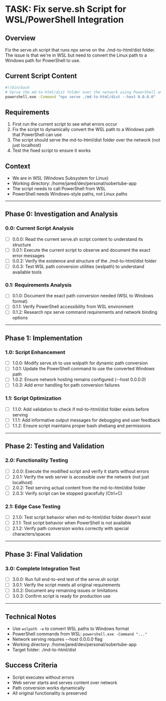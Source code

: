 # TASK: Fix serve.sh Script for WSL/PowerShell Integration

## Overview
Fix the serve.sh script that runs npx serve on the ./md-to-html/dist folder. The issue is that we're in WSL but need to convert the Linux path to a Windows path for PowerShell to use.

## Current Script Content
```bash
#!/bin/bash
# Serve the md-to-html/dist folder over the network using PowerShell and npx serve
powershell.exe -Command "npx serve ./md-to-html/dist --host 0.0.0.0"
```

## Requirements
1. First run the current script to see what errors occur
2. Fix the script to dynamically convert the WSL path to a Windows path that PowerShell can use
3. The script should serve the md-to-html/dist folder over the network (not just localhost)  
4. Test the fixed script to ensure it works

## Context
- We are in WSL (Windows Subsystem for Linux) 
- Working directory: /home/jared/dev/personal/sobertube-app
- The script needs to call PowerShell from WSL
- PowerShell needs Windows-style paths, not Linux paths

---

## Phase 0: Investigation and Analysis
### 0.0: Current Script Analysis
- [ ] 0.0.0: Read the current serve.sh script content to understand its structure
- [ ] 0.0.1: Execute the current script to observe and document the exact error messages
- [ ] 0.0.2: Verify the existence and structure of the ./md-to-html/dist folder
- [ ] 0.0.3: Test WSL path conversion utilities (wslpath) to understand available tools

### 0.1: Requirements Analysis  
- [ ] 0.1.0: Document the exact path conversion needed (WSL to Windows format)
- [ ] 0.1.1: Verify PowerShell accessibility from WSL environment
- [ ] 0.1.2: Research npx serve command requirements and network binding options

---

## Phase 1: Implementation
### 1.0: Script Enhancement
- [ ] 1.0.0: Modify serve.sh to use wslpath for dynamic path conversion
- [ ] 1.0.1: Update the PowerShell command to use the converted Windows path
- [ ] 1.0.2: Ensure network hosting remains configured (--host 0.0.0.0)
- [ ] 1.0.3: Add error handling for path conversion failures

### 1.1: Script Optimization
- [ ] 1.1.0: Add validation to check if md-to-html/dist folder exists before serving
- [ ] 1.1.1: Add informative output messages for debugging and user feedback
- [ ] 1.1.2: Ensure script maintains proper bash shebang and permissions

---

## Phase 2: Testing and Validation
### 2.0: Functionality Testing
- [ ] 2.0.0: Execute the modified script and verify it starts without errors  
- [ ] 2.0.1: Verify the web server is accessible over the network (not just localhost)
- [ ] 2.0.2: Test serving actual content from the md-to-html/dist folder
- [ ] 2.0.3: Verify script can be stopped gracefully (Ctrl+C)

### 2.1: Edge Case Testing
- [ ] 2.1.0: Test script behavior when md-to-html/dist folder doesn't exist
- [ ] 2.1.1: Test script behavior when PowerShell is not available
- [ ] 2.1.2: Verify path conversion works correctly with special characters/spaces

---

## Phase 3: Final Validation
### 3.0: Complete Integration Test
- [ ] 3.0.0: Run full end-to-end test of the serve.sh script
- [ ] 3.0.1: Verify the script meets all original requirements
- [ ] 3.0.2: Document any remaining issues or limitations
- [ ] 3.0.3: Confirm script is ready for production use

---

## Technical Notes
- Use `wslpath -w` to convert WSL paths to Windows format
- PowerShell commands from WSL: `powershell.exe -Command "..."`
- Network serving requires --host 0.0.0.0 flag
- Working directory: /home/jared/dev/personal/sobertube-app
- Target folder: ./md-to-html/dist

## Success Criteria
- Script executes without errors
- Web server starts and serves content over network
- Path conversion works dynamically
- All original functionality is preserved